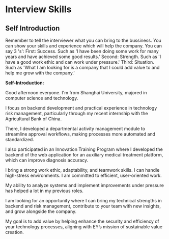 # Interview Skills

## Self Introduction

Remember to tell the interviewer what you can bring to the bussiness. You can show your skills and experience which will help the company.
You can say 3 's':
First: Success. Such as 'I have been doing some work for many years and have achieved some good results.'
Second: Strength. Such as 'I have a good work ethic and can work under pressure.'
Third: Situation. Such as 'What I am looking for is a company that I could add value to and help me grow with the company.'

**Self-Introduction:**

Good afternoon everyone. I'm from Shanghai University, majored in computer science and technology. 

I focus on backend development and practical experience in technology risk management, particularly through my recent internship with the Agricultural Bank of China. 

There, I developed a departmental activity management module to streamline approval workflows, making processes more automated and standardized. 

I also participated in an Innovation Training Program where I developed the backend of the web application for an auxiliary medical treatment platform, which can improve diagnosis accuracy.

I bring a strong work ethic, adaptability, and teamwork skills. I can handle high-stress environments. I am committed to efficient, user-oriented work. 

My ability to analyze systems and implement improvements under pressure has helped a lot in my previous roles.

I am looking for an opportunity where I can bring my technical strengths in backend and risk management, contribute to your team with new insights, and grow alongside the company. 

My goal is to add value by helping enhance the security and efficiency of your technology processes, aligning with EY’s mission of sustainable value creation.
